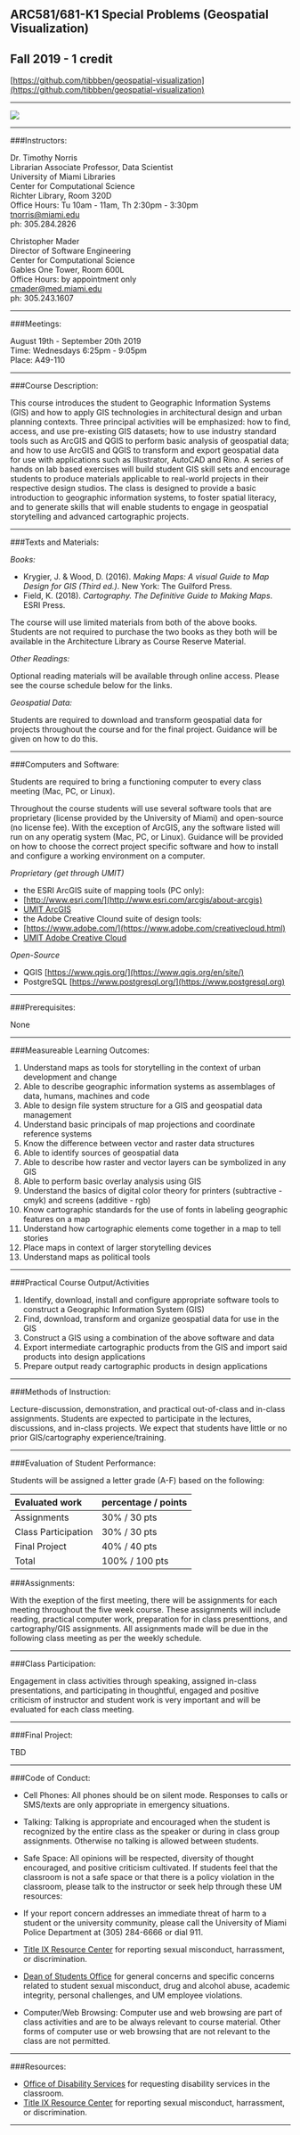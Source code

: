 ## ARC581/681-K1 Special Problems (Geospatial Visualization) 
## Fall 2019 - 1 credit  
[https://github.com/tibbben/geospatial-visualization](https://github.com/tibbben/geospatial-visualization) 

---

![](common/assets/images/Miami3D.png)

---

###Instructors:  

Dr. Timothy Norris  
Librarian Associate Professor, Data Scientist  
University of Miami Libraries  
Center for Computational Science  
Richter Library, Room 320D  
Office Hours: Tu 10am - 11am, Th 2:30pm - 3:30pm  
[tnorris@miami.edu](mailto:tnorris@miami.edu)  
ph: 305.284.2826  

Christopher Mader  
Director of Software Engineering  
Center for Computational Science  
Gables One Tower, Room 600L  
Office Hours: by appointment only  
[cmader@med.miami.edu](mailto:cmader@med.miami.edu)  
ph: 305.243.1607

---

###Meetings:  

August 19th - September 20th 2019  
Time: Wednesdays 6:25pm - 9:05pm  
Place: A49-110  

---

###Course Description:  

This course introduces the student to Geographic Information Systems (GIS) and how to apply GIS technologies in architectural design and urban planning contexts. Three principal activities will be emphasized: how to find, access, and use pre-existing GIS datasets; how to use industry standard tools such as ArcGIS and QGIS to perform basic analysis of geospatial data; and how to use ArcGIS and QGIS to transform and export geospatial data for use with applications such as Illustrator, AutoCAD and Rino. A series of hands on lab based exercises will build student GIS skill sets and encourage students to produce materials applicable to real-world projects in their respective design studios. The class is designed to provide a basic introduction to geographic information systems, to foster spatial literacy, and to generate skills that will enable students to engage in geospatial storytelling and advanced cartographic projects.

---

###Texts and Materials: 

*Books:*  

-   Krygier, J. & Wood, D. (2016). *Making Maps: A visual Guide to Map Design for GIS (Third ed.)*. New York: The Guilford Press.  
-   Field, K. (2018). *Cartography. The Definitive Guide to Making Maps*. ESRI Press.  

The course will use limited materials from both of the above books. Students are not required to purchase the two books as they both will be available in the Architecture Library as Course Reserve Material. 

*Other Readings:*  

Optional reading materials will be available through online access. Please see the course schedule below for the links.

*Geospatial Data:*  

Students are required to download and transform geospatial data for projects throughout the course and for the final project. Guidance will be given on how to do this.

---

###Computers and Software:  

Students are required to bring a functioning computer to every class meeting (Mac, PC, or Linux).  

Throughout the course students will use several software tools that are proprietary (license provided by the University of Miami) and open-source (no license fee). With the exception of ArcGIS, any the software listed will run on any operatig system (Mac, PC, or Linux). Guidance will be provided on how to choose the correct project specific software and how to install and configure a working environment on a computer.  

*Proprietary (get through UMIT)*  

-   the ESRI ArcGIS suite of mapping tools (PC only):
  -   [http://www.esri.com/](http://www.esri.com/arcgis/about-arcgis)
  -   [UMIT ArcGIS](https://www.it.miami.edu/a-z-listing/arcgis/index.html)  
-   the Adobe Creative Clound suite of design tools:
  -   [https://www.adobe.com/](https://www.adobe.com/creativecloud.html)
  -   [UMIT Adobe Creative Cloud](https://www.it.miami.edu/a-z-listing/adobe-creative-cloud/index.html)  

*Open-Source*  

-   QGIS [https://www.qgis.org/](https://www.qgis.org/en/site/)  
-   PostgreSQL [https://www.postgresql.org/](https://www.postgresql.org)  

---

###Prerequisites:   

None  

---

###Measureable Learning Outcomes:  

1.  Understand maps as tools for storytelling in the context of urban development and change
2.  Able to describe geographic information systems as assemblages of data, humans, machines and code
3.  Able to design file system structure for a GIS and geospatial data management
4.  Understand basic principals of map projections and coordinate reference systems
5.  Know the difference between vector and raster data structures
6.  Able to identify sources of geospatial data
7.  Able to describe how raster and vector layers can be symbolized in any GIS
8.  Able to perform basic overlay analysis using GIS
9.  Understand the basics of digital color theory for printers (subtractive - cmyk) and screens (additive - rgb)
10.  Know cartographic standards for the use of fonts in labeling geographic features on a map
11.  Understand how cartographic elements come together in a map to tell stories
12.  Place maps in context of larger storytelling devices
13.  Understand maps as political tools

---

###Practical Course Output/Activities

1.  Identify, download, install and configure appropriate software tools to construct a Geographic Information System (GIS)  
2.  Find, download, transform and organize geospatial data for use in the GIS  
3.  Construct a GIS using a combination of the above software and data  
4.  Export intermediate cartographic products from the GIS and import said products into design applications  
5.  Prepare output ready cartographic products in design applications  

---

###Methods of Instruction:  

Lecture-discussion, demonstration, and practical out-of-class and
in-class assignments. Students are expected to participate in the
lectures, discussions, and in-class projects. We expect that students
have little or no prior GIS/cartography experience/training.

---

###Evaluation of Student Performance: 

Students will be assigned a letter grade (A-F) based on the following:

| Evaluated work | percentage / points |  
|:--- |:--- |  
| Assignments | 30% / 30 pts |  
| Class Participation | 30% / 30 pts |  
| Final Project | 40% / 40 pts |  
| Total | 100% / 100 pts |  

###Assignments:  

With the exeption of the first meeting, there will be assignments for each meeting throughout 
the five week course. These assignments will include reading, practical computer work, preparation 
for in class presenttions, and cartography/GIS assignments. All assignments made will be due in the 
following class meeting as per the weekly schedule.

---

###Class Participation:  

Engagement in class activities through speaking, assigned in-class presentations, and participating in 
thoughtful, engaged and positive criticism of instructor and student work is very important and will 
be evaluated for each class meeting.

---

###Final Project:  

TBD

---

###Code of Conduct:  

-   Cell Phones: All phones should be on silent mode. Responses to calls or SMS/texts are only appropriate in emergency situations.  

-   Talking: Talking is appropriate and encouraged when the student is recognized by the entire class as the speaker or during in class group assignments. Otherwise no talking is allowed between students.  

-   Safe Space: All opinions will be respected, diversity of thought encouraged, and positive criticism cultivated. If students feel that the classroom is not a safe space or that there is a policy violation in the classroom, please talk to the instructor or seek help through these UM resources:
  -   If your report concern addresses an immediate threat of harm to a student or the university community, please call the University of Miami Police Department at (305) 284-6666 or dial 911.
  -   [Title IX Resource Center](https://titleix.miami.edu/index.html) for reporting sexual misconduct, harrassment, or discrimination.
  -   [Dean of Students Office](https://doso.studentaffairs.miami.edu/student-support/report-a-concern/index.html) for general concerns and specific concerns related to student sexual misconduct, drug and alcohol abuse, academic integrity, personal challenges, and UM employee violations.

-   Computer/Web Browsing: Computer use and web browsing are part of class activities and are to be always relevant to course material. Other forms of computer use or web browsing that are not relevant to the class are not permitted.

---

###Resources:

-   [Office of Disability Services](https://camnercenter.miami.edu/disability-services/index.html) for requesting disability services in the classroom.
-   [Title IX Resource Center](https://titleix.miami.edu/index.html) for reporting sexual misconduct, harrassment, or discrimination.

---
